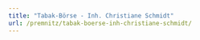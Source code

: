 ```yaml
---
title: "Tabak-Börse - Inh. Christiane Schmidt"
url: /premnitz/tabak-boerse-inh-christiane-schmidt/
---
```

